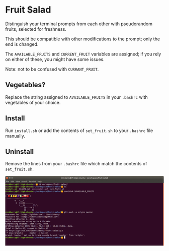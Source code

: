 # Fruit $alad

Distinguish your terminal prompts from each other with pseudorandom fruits, selected for freshness.

This should be compatible with other modifications to the prompt; only the end is changed.

The `AVAILABLE_FRUITS` and `CURRENT_FRUIT` variables are assigned; if you rely on either of these, you might have some issues.

Note: not to be confused with `CURRANT_FRUIT`.

## Vegetables?
Replace the string assigned to `AVAILABLE_FRUITS` in your `.bashrc` with vegetables of your choice.

## Install
Run `install.sh` or add the contents of `set_fruit.sh` to your `.bashrc` file manually.

## Uninstall
Remove the lines from your `.bashrc` file which match the contents of `set_fruit.sh`.

![screenshot](./screenshot.gif)
